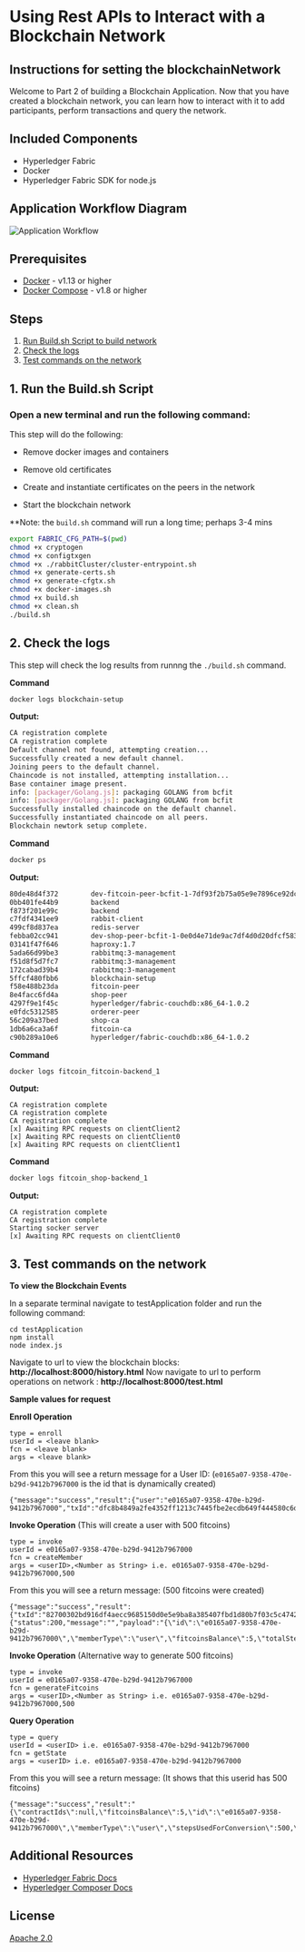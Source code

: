 # Using Rest APIs to Interact with a Blockchain Network

## Instructions for setting the blockchainNetwork

Welcome to Part 2 of building a Blockchain Application.  Now that you have created a blockchain network, you can learn how to interact with it to add participants, perform transactions and query the network.

## Included Components
* Hyperledger Fabric
* Docker
* Hyperledger Fabric SDK for node.js


## Application Workflow Diagram
![Application Workflow](images/Pattern1-Build-a-network.png)

## Prerequisites
* [Docker](https://www.docker.com/products/overview) - v1.13 or higher
* [Docker Compose](https://docs.docker.com/compose/overview/) - v1.8 or higher

## Steps
1. [Run Build.sh Script to build network](#1-run-the-build.sh-script)
2. [Check the logs](#2-check-the-logs)
3. [Test commands on the network](#3-Test-commands-on-the-network)


## 1. Run the Build.sh Script

### Open a new terminal and run the following command:

This step will do the following:

* Remove docker images and containers

* Remove old certificates

* Create and instantiate certificates on the peers in the network

* Start the blockchain network

**Note: the `build.sh` command will run a long time; perhaps 3-4 mins

```bash
export FABRIC_CFG_PATH=$(pwd)
chmod +x cryptogen
chmod +x configtxgen
chmod +x ./rabbitCluster/cluster-entrypoint.sh
chmod +x generate-certs.sh
chmod +x generate-cfgtx.sh
chmod +x docker-images.sh
chmod +x build.sh
chmod +x clean.sh
./build.sh
```


## 2. Check the logs

This step will check the log results from runnng the `./build.sh` command.

**Command**
```bash
docker logs blockchain-setup
```
**Output:**
```bash
CA registration complete 
CA registration complete 
Default channel not found, attempting creation...
Successfully created a new default channel.
Joining peers to the default channel.
Chaincode is not installed, attempting installation...
Base container image present.
info: [packager/Golang.js]: packaging GOLANG from bcfit
info: [packager/Golang.js]: packaging GOLANG from bcfit
Successfully installed chaincode on the default channel.
Successfully instantiated chaincode on all peers.
Blockchain newtork setup complete.
```

**Command**
```bash
docker ps
```
**Output:**
```bash
80de48d4f372        dev-fitcoin-peer-bcfit-1-7df93f2b75a05e9e7896ce92dcb057539e271722e43eba5ff9c75aae902fdcce   "chaincode -peer.add…"   3 hours ago         Up 3 hours                                                                dev-fitcoin-peer-bcfit-1
0bb401fe44b9        backend                                                                                     "node index.js"          3 hours ago         Up 3 hours                                                                fitcoin_fitcoin-backend_1
f873f201e99c        backend                                                                                     "node index.js"          3 hours ago         Up 3 hours                                                                fitcoin_shop-backend_1
c7fdf4341ee9        rabbit-client                                                                               "node index.js"          3 hours ago         Up 3 hours          0.0.0.0:3000->3000/tcp                                rabbit-client
499cf8d837ea        redis-server                                                                                "/docker-entrypoint.…"   3 hours ago         Up 3 hours          6379/tcp, 0.0.0.0:7000-7007->7000-7007/tcp            fitcoin_redis-server_1
febba02cc941        dev-shop-peer-bcfit-1-0e0d4e71de9ac7df4d0d20dfcf583e3e63227edda600fe338485053387e09c50      "chaincode -peer.add…"   3 hours ago         Up 3 hours                                                                dev-shop-peer-bcfit-1
03141f47f646        haproxy:1.7                                                                                 "/docker-entrypoint.…"   3 hours ago         Up 3 hours          0.0.0.0:5672->5672/tcp, 0.0.0.0:15672->15672/tcp      rabbitmq
5ada66d99be3        rabbitmq:3-management                                                                       "/usr/local/bin/clus…"   3 hours ago         Up 3 hours          4369/tcp, 5671-5672/tcp, 15671-15672/tcp, 25672/tcp   rabbitmq3
f51d8f5d7fc7        rabbitmq:3-management                                                                       "/usr/local/bin/clus…"   3 hours ago         Up 3 hours          4369/tcp, 5671-5672/tcp, 15671-15672/tcp, 25672/tcp   rabbitmq2
172cabad39b4        rabbitmq:3-management                                                                       "docker-entrypoint.s…"   3 hours ago         Up 3 hours          4369/tcp, 5671-5672/tcp, 15671-15672/tcp, 25672/tcp   rabbitmq1
5ffcf480fbb6        blockchain-setup                                                                            "node index.js"          3 hours ago         Up 3 hours          3000/tcp                                              blockchain-setup
f58e488b23da        fitcoin-peer                                                                                "peer node start"        3 hours ago         Up 3 hours          0.0.0.0:8051->7051/tcp, 0.0.0.0:8053->7053/tcp        fitcoin-peer
8e4facc6fd4a        shop-peer                                                                                   "peer node start"        3 hours ago         Up 3 hours          0.0.0.0:7051->7051/tcp, 0.0.0.0:7053->7053/tcp        shop-peer
4297f9e1f45c        hyperledger/fabric-couchdb:x86_64-1.0.2                                                     "tini -- /docker-ent…"   3 hours ago         Up 3 hours          4369/tcp, 9100/tcp, 0.0.0.0:6984->5984/tcp            couchdb1
e0fdc5312585        orderer-peer                                                                                "orderer"                3 hours ago         Up 3 hours          0.0.0.0:7050->7050/tcp                                orderer0
56c209a37bed        shop-ca                                                                                     "fabric-ca-server st…"   3 hours ago         Up 3 hours          0.0.0.0:7054->7054/tcp                                shop-ca
1db6a6ca3a6f        fitcoin-ca                                                                                  "fabric-ca-server st…"   3 hours ago         Up 3 hours          0.0.0.0:8054->7054/tcp                                fitcoin-ca
c90b289a10e6        hyperledger/fabric-couchdb:x86_64-1.0.2                                                     "tini -- /docker-ent…"   3 hours ago         Up 3 hours          4369/tcp, 9100/tcp, 0.0.0.0:5984->5984/tcp            couchdb0
```

**Command**
```bash
docker logs fitcoin_fitcoin-backend_1
```
**Output:**
```
CA registration complete 
CA registration complete 
CA registration complete 
[x] Awaiting RPC requests on clientClient2
[x] Awaiting RPC requests on clientClient0
[x] Awaiting RPC requests on clientClient1
```

**Command**
```bash
docker logs fitcoin_shop-backend_1
```
**Output:**
```
CA registration complete 
CA registration complete 
Starting socker server
[x] Awaiting RPC requests on clientClient0
```

## 3.  Test commands on the network


**To view the Blockchain Events**

In a separate terminal navigate to testApplication folder and run the following command:
```
cd testApplication
npm install
node index.js
```
Navigate to url to view the blockchain blocks: **http://localhost:8000/history.html**
Now navigate to url to perform operations on network : **http://localhost:8000/test.html**

**Sample  values for request**



**Enroll Operation**
```
type = enroll
userId = <leave blank>
fcn = <leave blank>
args = <leave blank>
```

From this you will see a return message for a User ID:  (`e0165a07-9358-470e-b29d-9412b7967000` is the id that is dynamically created)

```
{"message":"success","result":{"user":"e0165a07-9358-470e-b29d-9412b7967000","txId":"dfc8b4849a2fe4352ff1213c7445fbe2ecdb649f444580c6d010a1fca3fb990d"}}
```


**Invoke Operation** (This will create a user with 500 fitcoins)
```
type = invoke
userId = e0165a07-9358-470e-b29d-9412b7967000
fcn = createMember
args = <userID>,<Number as String> i.e. e0165a07-9358-470e-b29d-9412b7967000,500 
```

From this you will see a return message: (500 fitcoins were created)

```
{"message":"success","result":{"txId":"82700302bd916df4aecc9685150d0e5e9ba8a385407fbd1d80b7f03c5c474255","results":{"status":200,"message":"","payload":"{\"id\":\"e0165a07-9358-470e-b29d-9412b7967000\",\"memberType\":\"user\",\"fitcoinsBalance\":5,\"totalSteps\":500,\"stepsUsedForConversion\":500,\"contractIds\":null,\"generatedFitcoins\":5}"}}}
```

**Invoke Operation** (Alternative way to generate 500 fitcoins)
```
type = invoke
userId = e0165a07-9358-470e-b29d-9412b7967000
fcn = generateFitcoins
args = <userID>,<Number as String> i.e. e0165a07-9358-470e-b29d-9412b7967000,500
```


**Query Operation**
```
type = query
userId = <userID> i.e. e0165a07-9358-470e-b29d-9412b7967000
fcn = getState
args = <userID> i.e. e0165a07-9358-470e-b29d-9412b7967000
```

From this you will see a return message: (It shows that this userid has 500 fitcoins)
```
{"message":"success","result":"{\"contractIds\":null,\"fitcoinsBalance\":5,\"id\":\"e0165a07-9358-470e-b29d-9412b7967000\",\"memberType\":\"user\",\"stepsUsedForConversion\":500,\"totalSteps\":500}"}
```


## Additional Resources
* [Hyperledger Fabric Docs](http://hyperledger-fabric.readthedocs.io/en/latest/)
* [Hyperledger Composer Docs](https://hyperledger.github.io/composer/introduction/introduction.html)

## License
[Apache 2.0](LICENSE)
